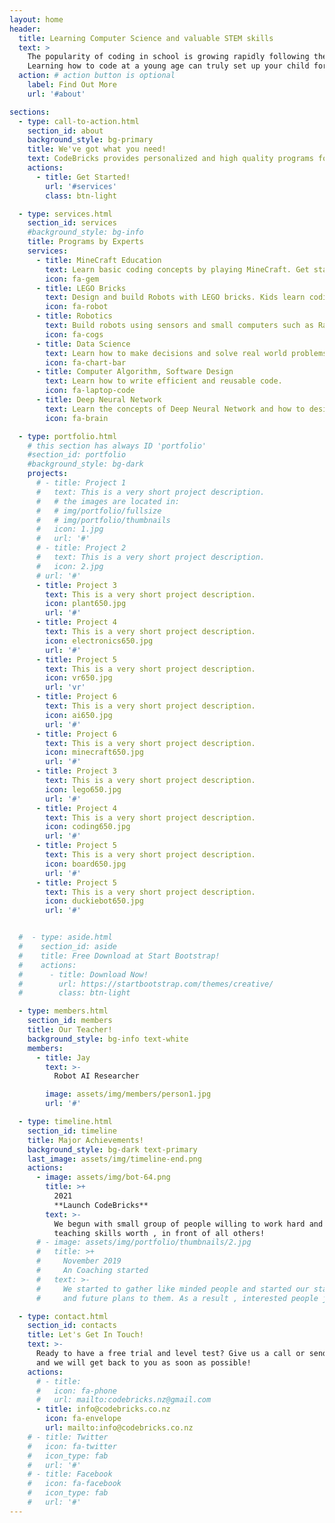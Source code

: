 ```yaml
---
layout: home
header:
  title: Learning Computer Science and valuable STEM skills
  text: >
    The popularity of coding in school is growing rapidly following the jobs trend in industry. 
    Learning how to code at a young age can truly set up your child for a lifetime of success.
  action: # action button is optional
    label: Find Out More
    url: '#about'

sections:
  - type: call-to-action.html
    section_id: about
    background_style: bg-primary
    title: We've got what you need!
    text: CodeBricks provides personalized and high quality programs for teaching problem solving based on Computer Science. Our programs are developed by Robot AI Reseach Team from University of Auckland.
    actions:
      - title: Get Started!
        url: '#services'
        class: btn-light

  - type: services.html
    section_id: services
    #background_style: bg-info
    title: Programs by Experts
    services:
      - title: MineCraft Education
        text: Learn basic coding concepts by playing MineCraft. Get started in blocks or text-based coding with Python.
        icon: fa-gem
      - title: LEGO Bricks
        text: Design and build Robots with LEGO bricks. Kids learn coding and robot with a favorite building toy.
        icon: fa-robot
      - title: Robotics
        text: Build robots using sensors and small computers such as Raspberry Pi and Arduino.
        icon: fa-cogs
      - title: Data Science
        text: Learn how to make decisions and solve real world problems using measurable data-driven insights.
        icon: fa-chart-bar
      - title: Computer Algorithm, Software Design
        text: Learn how to write efficient and reusable code.
        icon: fa-laptop-code
      - title: Deep Neural Network
        text: Learn the concepts of Deep Neural Network and how to design and implement your own DNN models.
        icon: fa-brain

  - type: portfolio.html
    # this section has always ID 'portfolio'
    #section_id: portfolio
    #background_style: bg-dark
    projects:
      # - title: Project 1
      #   text: This is a very short project description.
      #   # the images are located in:
      #   # img/portfolio/fullsize
      #   # img/portfolio/thumbnails
      #   icon: 1.jpg
      #   url: '#'
      # - title: Project 2
      #   text: This is a very short project description.
      #   icon: 2.jpg
      # url: '#'
      - title: Project 3
        text: This is a very short project description.
        icon: plant650.jpg
        url: '#'
      - title: Project 4
        text: This is a very short project description.
        icon: electronics650.jpg
        url: '#'
      - title: Project 5
        text: This is a very short project description.
        icon: vr650.jpg
        url: 'vr'
      - title: Project 6
        text: This is a very short project description.
        icon: ai650.jpg
        url: '#'
      - title: Project 6
        text: This is a very short project description.
        icon: minecraft650.jpg
        url: '#'        
      - title: Project 3
        text: This is a very short project description.
        icon: lego650.jpg
        url: '#'
      - title: Project 4
        text: This is a very short project description.
        icon: coding650.jpg
        url: '#'
      - title: Project 5
        text: This is a very short project description.
        icon: board650.jpg
        url: '#'
      - title: Project 5
        text: This is a very short project description.
        icon: duckiebot650.jpg
        url: '#'        


  #  - type: aside.html
  #    section_id: aside
  #    title: Free Download at Start Bootstrap!
  #    actions:
  #      - title: Download Now!
  #        url: https://startbootstrap.com/themes/creative/
  #        class: btn-light

  - type: members.html
    section_id: members
    title: Our Teacher!
    background_style: bg-info text-white
    members:
      - title: Jay
        text: >-
          Robot AI Researcher

        image: assets/img/members/person1.jpg
        url: '#'

  - type: timeline.html
    section_id: timeline
    title: Major Achievements!
    background_style: bg-dark text-primary
    last_image: assets/img/timeline-end.png
    actions:
      - image: assets/img/bot-64.png
        title: >+
          2021
          **Launch CodeBricks**
        text: >-
          We begun with small group of people willing to work hard and make our
          teaching skills worth , in front of all others!
      # - image: assets/img/portfolio/thumbnails/2.jpg
      #   title: >+
      #     November 2019
      #     An Coaching started
      #   text: >-
      #     We started to gather like minded people and started our stategies
      #     and future plans to them. As a result , interested people joined us!

  - type: contact.html
    section_id: contacts
    title: Let's Get In Touch!
    text: >-
      Ready to have a free trial and level test? Give us a call or send us an email
      and we will get back to you as soon as possible!
    actions:
      # - title:
      #   icon: fa-phone
      #   url: mailto:codebricks.nz@gmail.com
      - title: info@codebricks.co.nz
        icon: fa-envelope
        url: mailto:info@codebricks.co.nz
    # - title: Twitter
    #   icon: fa-twitter
    #   icon_type: fab
    #   url: '#'
    # - title: Facebook
    #   icon: fa-facebook
    #   icon_type: fab
    #   url: '#'
---
```

